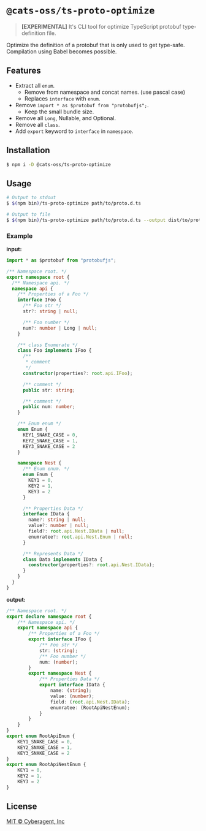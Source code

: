 # `@cats-oss/ts-proto-optimize`

> **[EXPERIMENTAL]** It's CLI tool for optimize TypeScript protobuf type-definition file.

Optimize the definition of a protobuf that is only used to get type-safe. Compilation using Babel becomes possible.

## Features

- Extract all `enum`.
  - Remove from namespace and concat names. (use pascal case)
  - Replaces `interface` with `enum`.
- Remove `import * as $protobuf from "protobufjs";`.
  - Keep the small bundle size.
- Remove all `Long`, Nullable, and Optional.
- Remove all `class`.
- Add `export` keyword to `interface` in `namespace`.

## Installation

```bash
$ npm i -D @cats-oss/ts-proto-optimize
```

## Usage

```bash
# Output to stdout
$ $(npm bin)/ts-proto-optimize path/to/proto.d.ts

# Output to file
$ $(npm bin)/ts-proto-optimize path/to/proto.d.ts --output dist/to/proto.ts
```

### Example

**input:**

```typescript
import * as $protobuf from "protobufjs";

/** Namespace root. */
export namespace root {
  /** Namespace api. */
  namespace api {
    /** Properties of a Foo */
    interface IFoo {
      /** Foo str */
      str?: string | null;

      /** Foo number */
      num?: number | Long | null;
    }

    /** class Enumerate */
    class Foo implements IFoo {
      /**
       * comment
       */
      constructor(properties?: root.api.IFoo);

      /** comment */
      public str: string;

      /** comment */
      public num: number;
    }

    /** Enum enum */
    enum Enum {
      KEY1_SNAKE_CASE = 0,
      KEY2_SNAKE_CASE = 1,
      KEY3_SNAKE_CASE = 2
    }

    namespace Nest {
      /** Enum enum. */
      enum Enum {
        KEY1 = 0,
        KEY2 = 1,
        KEY3 = 2
      }

      /** Properties Data */
      interface IData {
        name?: string | null;
        value?: number | null;
        field?: root.api.Nest.IData | null;
        enumratee?: root.api.Nest.Enum | null;
      }

      /** Represents Data */
      class Data implements IData {
        constructor(properties?: root.api.Nest.IData);
      }
    }
  }
}
```

**output:**

```typescript
/** Namespace root. */
export declare namespace root {
    /** Namespace api. */
    export namespace api {
        /** Properties of a Foo */
        export interface IFoo {
            /** Foo str */
            str: (string);
            /** Foo number */
            num: (number);
        }
        export namespace Nest {
            /** Properties Data */
            export interface IData {
                name: (string);
                value: (number);
                field: (root.api.Nest.IData);
                enumratee: (RootApiNestEnum);
            }
        }
    }
}
export enum RootApiEnum {
    KEY1_SNAKE_CASE = 0,
    KEY2_SNAKE_CASE = 1,
    KEY3_SNAKE_CASE = 2
}
export enum RootApiNestEnum {
    KEY1 = 0,
    KEY2 = 1,
    KEY3 = 2
}
```

## License

[MIT © Cyberagent, Inc](./LICENSE)
